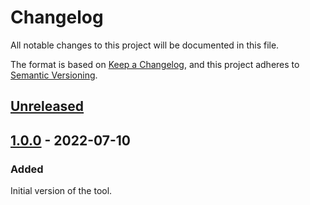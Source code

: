 # Changelog
All notable changes to this project will be documented in this file.

The format is based on [Keep a Changelog](https://keepachangelog.com/en/1.0.0/),
and this project adheres to [Semantic Versioning](https://semver.org/spec/v2.0.0.html).

## [Unreleased]

## [1.0.0] - 2022-07-10
### Added
Initial version of the tool.

[Unreleased]: https://github.com/stefvanson/doxypypyplantuml/compare/1.0.0...HEAD
[1.0.0]: https://github.com/stefvanson/doxypypyplantuml/releases/tag/1.0.0